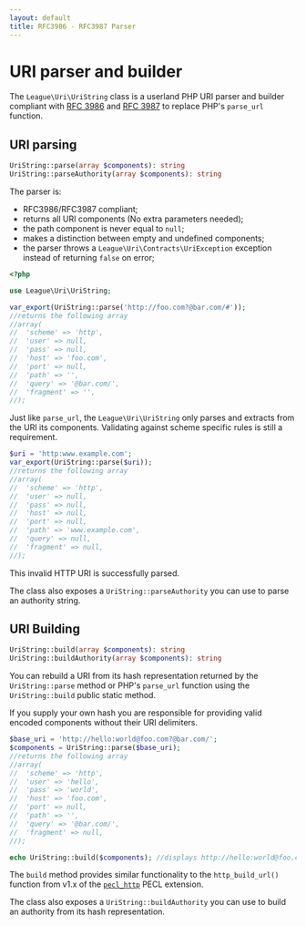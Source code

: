 ```yaml
---
layout: default
title: RFC3986 - RFC3987 Parser
---
```


URI parser and builder
=======

The `League\Uri\UriString` class is a userland PHP URI parser and builder compliant with [RFC 3986](http://tools.ietf.org/html/rfc3986) and [RFC 3987](http://tools.ietf.org/html/rfc3987) to replace PHP's `parse_url` function.

## URI parsing

~~~php
UriString::parse(array $components): string
UriString::parseAuthority(array $components): string
~~~

The parser is:

- RFC3986/RFC3987 compliant;
- returns all URI components (No extra parameters needed);
- the path component is never equal to `null`;
- makes a distinction between empty and undefined components;
- the parser throws a `League\Uri\Contracts\UriException` exception instead of returning `false` on error;

~~~php
<?php

use League\Uri\UriString;

var_export(UriString::parse('http://foo.com?@bar.com/#'));
//returns the following array
//array(
//  'scheme' => 'http',
//  'user' => null,
//  'pass' => null,
//  'host' => 'foo.com',
//  'port' => null,
//  'path' => '',
//  'query' => '@bar.com/',
//  'fragment' => '',
//);
~~~

<p class="message-warning">Just like <code>parse_url</code>, the <code>League\Uri\UriString</code> only
parses and extracts from the URI its components. Validating against scheme specific rules is still a requirement.</p>

~~~php
$uri = 'http:www.example.com';
var_export(UriString::parse($uri));
//returns the following array
//array(
//  'scheme' => 'http',
//  'user' => null,
//  'pass' => null,
//  'host' => null,
//  'port' => null,
//  'path' => 'www.example.com',
//  'query' => null,
//  'fragment' => null,
//);
~~~

<p class="message-warning">This invalid HTTP URI is successfully parsed.</p>
<p class="message-notice">The class also exposes a <code>UriString::parseAuthority</code> you can use to parse an authority string.</p>

## URI Building

~~~php
UriString::build(array $components): string
UriString::buildAuthority(array $components): string
~~~

You can rebuild a URI from its hash representation returned by the `UriString::parse` method or PHP's `parse_url` function using the `UriString::build` public static method.  

<p class="message-notice">If you supply your own hash you are responsible for providing valid encoded components without their URI delimiters.</p>

~~~php
$base_uri = 'http://hello:world@foo.com?@bar.com/';
$components = UriString::parse($base_uri);
//returns the following array
//array(
//  'scheme' => 'http',
//  'user' => 'hello',
//  'pass' => 'world',
//  'host' => 'foo.com',
//  'port' => null,
//  'path' => '',
//  'query' => '@bar.com/',
//  'fragment' => null,
//);

echo UriString::build($components); //displays http://hello:world@foo.com?@bar.com/
~~~

The `build` method provides similar functionality to the `http_build_url()` function from v1.x of the [`pecl_http`](https://pecl.php.net/package/pecl_http) PECL extension.

<p class="message-notice">The class also exposes a <code>UriString::buildAuthority</code> you can use to build an authority from its hash representation.</p>
